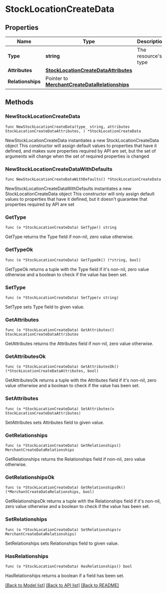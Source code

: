 # StockLocationCreateData

## Properties

Name | Type | Description | Notes
------------ | ------------- | ------------- | -------------
**Type** | **string** | The resource&#39;s type | 
**Attributes** | [**StockLocationCreateDataAttributes**](StockLocationCreateDataAttributes.md) |  | 
**Relationships** | Pointer to [**MerchantCreateDataRelationships**](MerchantCreateDataRelationships.md) |  | [optional] 

## Methods

### NewStockLocationCreateData

`func NewStockLocationCreateData(type_ string, attributes StockLocationCreateDataAttributes, ) *StockLocationCreateData`

NewStockLocationCreateData instantiates a new StockLocationCreateData object
This constructor will assign default values to properties that have it defined,
and makes sure properties required by API are set, but the set of arguments
will change when the set of required properties is changed

### NewStockLocationCreateDataWithDefaults

`func NewStockLocationCreateDataWithDefaults() *StockLocationCreateData`

NewStockLocationCreateDataWithDefaults instantiates a new StockLocationCreateData object
This constructor will only assign default values to properties that have it defined,
but it doesn't guarantee that properties required by API are set

### GetType

`func (o *StockLocationCreateData) GetType() string`

GetType returns the Type field if non-nil, zero value otherwise.

### GetTypeOk

`func (o *StockLocationCreateData) GetTypeOk() (*string, bool)`

GetTypeOk returns a tuple with the Type field if it's non-nil, zero value otherwise
and a boolean to check if the value has been set.

### SetType

`func (o *StockLocationCreateData) SetType(v string)`

SetType sets Type field to given value.


### GetAttributes

`func (o *StockLocationCreateData) GetAttributes() StockLocationCreateDataAttributes`

GetAttributes returns the Attributes field if non-nil, zero value otherwise.

### GetAttributesOk

`func (o *StockLocationCreateData) GetAttributesOk() (*StockLocationCreateDataAttributes, bool)`

GetAttributesOk returns a tuple with the Attributes field if it's non-nil, zero value otherwise
and a boolean to check if the value has been set.

### SetAttributes

`func (o *StockLocationCreateData) SetAttributes(v StockLocationCreateDataAttributes)`

SetAttributes sets Attributes field to given value.


### GetRelationships

`func (o *StockLocationCreateData) GetRelationships() MerchantCreateDataRelationships`

GetRelationships returns the Relationships field if non-nil, zero value otherwise.

### GetRelationshipsOk

`func (o *StockLocationCreateData) GetRelationshipsOk() (*MerchantCreateDataRelationships, bool)`

GetRelationshipsOk returns a tuple with the Relationships field if it's non-nil, zero value otherwise
and a boolean to check if the value has been set.

### SetRelationships

`func (o *StockLocationCreateData) SetRelationships(v MerchantCreateDataRelationships)`

SetRelationships sets Relationships field to given value.

### HasRelationships

`func (o *StockLocationCreateData) HasRelationships() bool`

HasRelationships returns a boolean if a field has been set.


[[Back to Model list]](../README.md#documentation-for-models) [[Back to API list]](../README.md#documentation-for-api-endpoints) [[Back to README]](../README.md)


